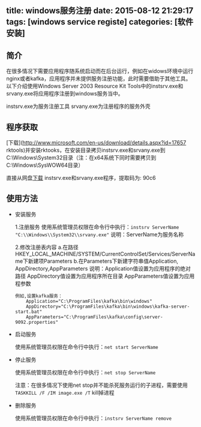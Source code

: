 title: windows服务注册
date: 2015-08-12 21:29:17
tags: [windows service registe]
categories: [软件安装]
---
## 简介 ##

  在很多情况下需要应用程序随系统启动而在后台运行，例如在widows环境中运行nginx或者kafka，应用程序并未提供服务注册功能，此时需要借助于其他工具。以下介绍使用Windows Server 2003 Resource Kit Tools中的instsrv.exe和srvany.exe将应用程序注册到windows服务当中。
  
  instsrv.exe为服务注册工具
  srvany.exe为注册程序的服务外壳

## 程序获取 ##

[下载](http://www.microsoft.com/en-us/download/details.aspx?id=17657 rktools)并安装rktooks，在安装目录拷贝instsrv.exe和srvany.exe到C:\Windows\System32目录（注：在x64系统下同时需要拷贝到C:\Windows\SysWOW64目录）

直接从网盘[下载](http://yunpan.cn/cdMBBYiEyvUHL) instsrv.exe和srvany.exe程序，提取码为: 90c6

## 使用方法 ##

+ 安装服务

  1.注册服务
    使用系统管理员权限在命令行中执行：`instsrv ServerName "C:\\Windows\\System32\\srvany.exe"`
    说明：ServerName为服务名称
  
  2.修改注册表内容
    a.在路径HKEY_LOCAL_MACHINE/SYSTEM/CurrentControlSet/Services/ServerName下新建项Parameters
    b.在Parameters下新建字符串值Application, AppDirectory,AppParameters
      说明：Application值设置为应用程序的绝对路径
            AppDirectory值设置为应用程序所在目录
            AppParameters值设置为应用程参数
      
      例如,设置kafka服务：
          Application="C:\ProgramFiles\kafka\bin\windows"
          AppDirectory="C:\ProgramFiles\kafka\bin\windows\kafka-server-start.bat"
          AppParameters="C:\ProgramFiles\kafka\config\server-9092.properties"

+ 启动服务
  
  使用系统管理员权限在命令行中执行：`net start ServerName`

+ 停止服务

  使用系统管理员权限在命令行中执行：`net stop ServerName`
  
  注意：在很多情况下使用net stop并不能杀死服务运行的子进程，需要使用`TASKKILL /F /IM image.exe /T` kill掉进程

+ 删除服务

  使用系统管理员权限在命令行中执行：`instsrv ServerName remove`